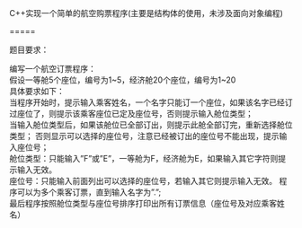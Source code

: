 C++实现一个简单的航空购票程序(主要是结构体的使用，未涉及面向对象编程)  

=====  

题目要求：  

编写一个航空订票程序：  
假设一等舱5个座位，编号为1~5，经济舱20个座位，编号为1~20  
具体要求如下：  
当程序开始时，提示输入乘客姓名，一个名字只能订一个座位，如果该名字已经订过座位了，则提示该乘客座位已定及座位号，否则提示输入舱位类型；  
当输入舱位类型后，如果该舱位已全部订出，则提示此舱全部订完，重新选择舱位类型；
否则显示可以选择的座位号，注意已经被订出的座位号不能出现，提示输入座位号；  
舱位类型：只能输入”F”或”E”，一等舱为F，经济舱为E，如果输入其它字符则提示输入无效。  
座位号：只能输入前面列出可以选择的座位号，若输入其它则提示输入无效。  程序可以为多个乘客订票，直到输入名字为”.”;  
最后程序按照舱位类型与座位号排序打印出所有订票信息（座位号及对应乘客姓名）
